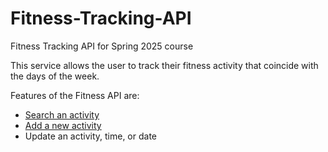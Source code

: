 # Fitness-Tracking-API

Fitness Tracking API for Spring 2025 course

This service allows the user to track their fitness activity that coincide with the days of the week.

Features of the Fitness API are:

- [Search an activity](docs/api/get-activites.md)
- [Add a new activity]([docs/api/add-a-new-activity.md](https://github.com/cjmoreno094/Fitness-Tracking-API/blob/01fcdb564ec5d301d31598553fc9f6460f44844b/docs/api/add-a-new-activity.md))
- Update an activity, time, or date
